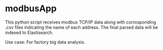 # modbusApp
This python script receives modbus TCP/IP data along with corrosponding .csv files indicating the name of each address. The final parsed data will be indexed to Elastisearch.

Use case: For factory big data analysis.

